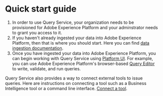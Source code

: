 # Quick start guide
1. In order to use Query Service, your organization needs to be provisioned for Adobe Experience Platform and your adminstrator needs to grant you access to it. 
2. If you haven't already ingested your data into Adobe Experience Platform, then that is where you should start. Here you can find [data ingestion documentation](https://www.adobe.io/apis/experienceplatform/home/data-ingestion.html).
3. Once you have ingested your data into Adobe Experience Platform, you can begin working with Query Service using [Platform UI](qs-ui.md). For example, you can use Adobe Experience Platform's browser-based [Query Editor](qs-editor.md) to write, validate, and run queries.


Query Service also provides a way to connect external tools to issue queries. Here are instructions on connecting a tool such as a Business Intelligence tool or a command line interface. [Connect a tool](qs-clients.md). 

